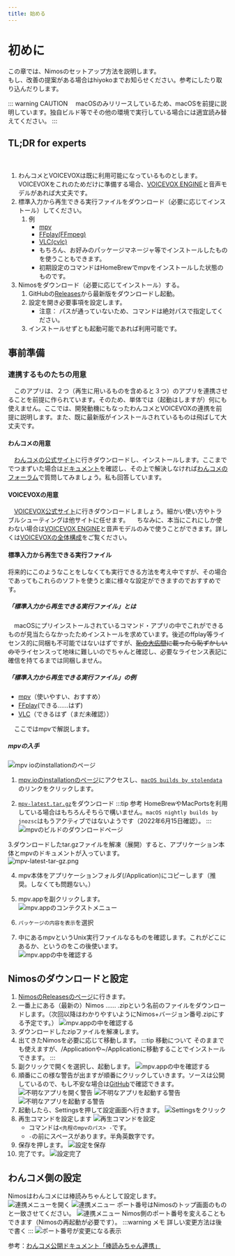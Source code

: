 ```yaml
---
title: 始める
---
```

# 初めに
この章では、Nimosのセットアップ方法を説明します。  
もし、改善の提案がある場合はhiyokoまでお知らせください。参考にしたり取り込んだりします。

::: warning CAUTION
　macOSのみリリースしているため、macOSを前提に説明しています。独自ビルド等でその他の環境で実行している場合には適宜読み替えてください。
:::

## TL;DR for experts
　 
1. わんコメとVOICEVOXは既に利用可能になっているものとします。VOICEVOXをこれのためだけに準備する場合、[VOICEVOX ENGINE](https://github.com/VOICEVOX/voicevox_engine)と音声モデルがあれば大丈夫です。
2. 標準入力から再生できる実行ファイルをダウンロード（必要に応じてインストール）してください。
	1. 	例
		* 	[mpv](https://mpv.io/)
		*  	[FFplay(FFmpeg)](https://ffmpeg.org/)
		*   [VLC(cvlc)](https://www.videolan.org/)
		*   もちろん、お好みのパッケージマネージャ等でインストールしたものを使うこともできます。
		*   初期設定のコマンドはHomeBrewでmpvをインストールした状態のものです。
3. Nimosをダウンロード（必要に応じてインストール）する。
	1. GitHubの[Releases](https://github.com/hiyok0/Nimos/releases)から最新版をダウンロードし起動。
	2. 設定を開き必要事項を設定します。
		* 注意： パスが通っていないため、コマンドは絶対パスで指定してください。
	3.  インストールせずとも起動可能であれば利用可能です。

## 事前準備
### 連携するものたちの用意
　このアプリは、２つ（再生に用いるものを含めると３つ）のアプリを連携させることを前提に作られています。そのため、単体では（起動はしますが）何にも使えません。ここでは、開発動機にもなったわんコメとVOICEVOXの連携を前提に説明します。また、既に最新版がインストールされているものは飛ばして大丈夫です。

#### わんコメの用意
　[わんコメの公式サイト](https://onecomme.com/)に行きダウンロードし、インストールします。ここまででつまずいた場合は[ドキュメント](https://onecomme.notion.site/onecomme/d04d95b33a03419c8924dad00f550006)を確認し、その上で解決しなければ[わんコメのフォーラム](https://forum.onecomme.com/)で質問してみましょう。私も回答しています。

#### VOICEVOXの用意
　[VOICEVOX公式サイト](https://voicevox.hiroshiba.jp/)に行きダウンロードしましょう。細かい使い方やトラブルシューティングは他サイトに任せます。
　ちなみに、本当にこれにしか使わない場合は[VOICEVOX ENGINE](https://github.com/VOICEVOX/voicevox_engine)と音声モデルのみで使うことができます。詳しくは[VOICEVOXの全体構成](https://github.com/VOICEVOX/voicevox/blob/main/docs/%E5%85%A8%E4%BD%93%E6%A7%8B%E6%88%90.md)をご覧ください。

#### 標準入力から再生できる実行ファイル
将来的にこのようなことをしなくても実行できる方法を考え中ですが、その場合であってもこれらのソフトを使うと楽に様々な設定ができますのでおすすめです。
##### 「標準入力から再生できる実行ファイル」とは
　macOSにプリインストールされているコマンド・アプリの中でこれができるものが見当たらなかったためインストールを求めています。後述のffplay等ライセンス的に同梱も不可能ではないはずですが、~~[恥の大広間](https://www.ffmpeg.org/shame.html)に載ったら恥ずかしいので~~ライセンスって地味に難しいのでちゃんと確認し、必要なライセンス表記に確信を持てるまでは同梱しません。

##### 「標準入力から再生できる実行ファイル」の例  
  * [mpv](https://mpv.io/)（使いやすい、おすすめ）
  * [FFplay](https://ffmpeg.org/)(できる……はず)
  * [VLC](https://www.videolan.org/)（できるはず（まだ未確認））
 
 　ここではmpvで解説します。
 　
##### mpvの入手
 
![mpv ioのinstallationのページ](/assets/getting-started/mpv-io-Installation.png)

1.  [mpv.ioのinstallationのページ](https://mpv.io/installation/)にアクセスし、[`macOS builds by stolendata`](https://laboratory.stolendata.net/~djinn/mpv_osx/)のリンクをクリックします。

2. [`mpv-latest.tar.gz`](https://laboratory.stolendata.net/~djinn/mpv_osx/mpv-latest.tar.gz)をダウンロード
:::tip 参考
HomeBrewやMacPortsを利用している場合はもちろんそちらで構いません。`macOS nightly builds by jnozsc`はもうアクティブではないようです（2022年6月15日確認）。
:::
 ![mpvのビルドのダウンロードページ](/assets/getting-started/mpvsdlpage.png)

3.ダウンロードしたtar.gzファイルを解凍（展開）すると、アプリケーション本体とmpvのドキュメントが入っています。  
![mpv-latest-tar-gz.png](/assets/getting-started/mpv-latest-tar-gz-extracted.png) 

4. mpv本体をアプリケーションフォルダ(/Application)にコピーします（推奨。しなくても問題ない。）

5. mpv.appを副クリックします。  
![mpv.appのコンテクストメニュー](/assets/getting-started/mpv-app-contextmenu.png)
6. `パッケージの内容を表示`を選択

7. 中にあるmpvというUnix実行ファイルなるものを確認します。これがどこにあるか、というのをこの後使います。  
![mpv.appの中を確認する](/assets/getting-started/mpv-hiraku.gif)

## Nimosのダウンロードと設定
1. [NimosのReleasesのページ](https://github.com/hiyok0/Nimos/releases)に行きます。
2. 一番上にある（最新の）Nimos …… .zipという名前のファイルをダウンロードします。（次回以降はわかりやすいようにNimos+バージョン番号.zipにする予定です。）
![mpv.appの中を確認する](/assets/getting-started/Nimos-Releases-Assets.png)
3. ダウンロードしたzipファイルを解凍します。
4. 出てきたNimosを必要に応じて移動します。
:::tip 移動について
そのままでも使えますが、/Applicationや~/Applicationに移動することでインストールできます。
:::
5. 副クリックで開くを選択し、起動します。
![mpv.appの中を確認する](/assets/getting-started/open-nimos.png)
6. 順番にこの様な警告が出ますが順番にクリックしていきます。ソースは公開しているので、もし不安な場合は[GitHub](https://github.com/hiyok0/Nimos/)で確認できます。
![不明なアプリを開く警告](/assets/getting-started/systemwarn-open.png)
![不明なアプリを起動する警告](/assets/getting-started/systemwarn-install.png)
![不明なアプリを起動する警告](/assets/getting-started/systemwarn-firewall.png)
7. 起動したら、Settingsを押して設定画面へ行きます。
![Settingsをクリック](/assets/getting-started/nimos-click-settings.png)
8. 再生コマンドを設定します
![再生コマンドを設定](/assets/getting-started/nimos-set-playcommand.png)
	* コマンドは`<先程のmpvのパス> -`です。
	* `-`の前にスペースがあります。半角英数字です。
9. 保存を押します。
![設定を保存](/assets/getting-started/nimos-settings-save.png)
10. 完了です。
![設定完了](/assets/getting-started/nimos-applied.png)

## わんコメ側の設定
Nimosはわんコメには棒読みちゃんとして設定します。  
![連携メニューを開く](/assets/getting-started/onecomme-menu-renkei.png)
![連携メニュー](/assets/getting-started/onecomme-renkei.png)
ポート番号はNimosのトップ画面のものと一致させてください。
![連携メニュー](/assets/getting-started/nimos-portnumber-display.png)
Nimos側のポート番号を変えることもできます（Nimosの再起動が必要です）。
:::warning メモ
詳しい変更方法は後で書く
:::
![ポート番号が変更になる表示](/assets/getting-started/nimos-port-change-display.png)
  
参考：[わんコメ公開ドキュメント「棒読みちゃん連携」](https://onecomme.notion.site/8ba47be790a8411fb293832f222cfd0b)
